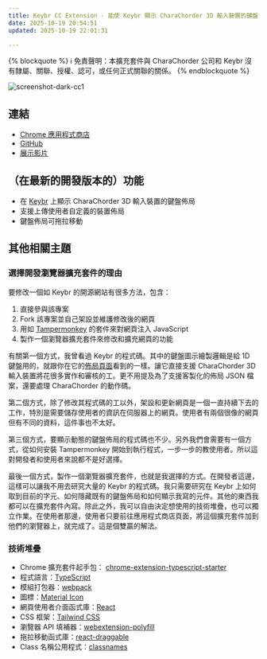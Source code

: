 ```yaml
---
title: Keybr CC Extension - 能使 Keybr 顯示 CharaChorder 3D 輸入裝置的鍵盤佈局的非官方瀏覽器擴充套件
date: 2025-10-19 20:54:51
updated: 2025-10-19 22:01:31

---
```

{% blockquote %}
:information_source: 免責聲明：本擴充套件與 CharaChorder 公司和 Keybr 沒有隸屬、關聯、授權、認可，或任何正式關聯的關係。
{% endblockquote %}

![screenshot-dark-cc1](https://hackmd.io/_uploads/rJgRuNMCeg.png)

## 連結

- [Chrome 應用程式商店](https://chromewebstore.google.com/detail/keybr-cc-extension/fdofhfbipdhkkhhdjlfjnjfnkibpbdpg)
- [GitHub](https://github.com/andy23512/keybr-cc-extension)
- [展示影片](https://youtu.be/IQWf4IuekFQ?si=q_DkxyKOvMsdcqV3)

## （在最新的開發版本的）功能

- 在 [Keybr](https://www.keybr.com/) 上顯示 CharaChorder 3D 輸入裝置的鍵盤佈局
- 支援上傳使用者自定義的裝置佈局
- 鍵盤佈局可拖拉移動

## 其他相關主題

### 選擇開發瀏覽器擴充套件的理由

要修改一個如 Keybr 的開源網站有很多方法，包含：

1. 直接參與該專案
2. Fork 該專案並自己架設並維護修改後的網頁
3. 用如 [Tampermonkey](https://www.tampermonkey.net/) 的套件來對網頁注入 JavaScript
4. 製作一個瀏覽器擴充套件來修改和擴充網頁的功能

有關第一個方式，我曾看過 Keybr 的程式碼。其中的鍵盤圖示繪製邏輯是給 1D 鍵盤用的，就跟你在它的[佈局頁面](https://www.keybr.com/layouts)看到的一樣。讓它直接支援 CharaChorder 3D 輸入裝置將花很多實作和審核的工。更不用提及為了支援客製化的佈局 JSON 檔案，還要處理 CharaChorder 的動作碼。

第二個方式，除了修改其程式碼的工以外，架設和更新網頁是一個一直持續下去的工作，特別是需要儲存使用者的資訊在伺服器上的網頁。使用者有兩個很像的網頁但有不同的資料，這件事也不太好。

第三個方式，要顯示動態的鍵盤佈局的程式碼也不少。另外我們會需要有一個方式，從如何安裝 Tampermonkey 開始到執行程式，一步一步的教使用者。所以這對開發者和使用者來說都不是好選擇。

最後一個方式，製作一個瀏覽器擴充套件，也就是我選擇的方式。在開發者這邊，這樣可以讓我不用去研究大量的 Keybr 的程式碼。我只需要研究在 Keybr 上如何取到目前的字元、如何隱藏既有的鍵盤佈局和如何顯示我寫的元件。其他的東西我都可以在擴充套件內寫。除此之外，我可以自由決定想使用的技術堆疊，也可以獨立作業。在使用者那邊，使用者只要前往應用程式商店頁面，將這個擴充套件加到他們的瀏覽器上，就完成了。這是個雙贏的解法。

### 技術堆疊

- Chrome 擴充套件起手包： [chrome-extension-typescript-starter](https://github.com/chibat/chrome-extension-typescript-starter)
- 程式語言：[TypeScript](https://www.typescriptlang.org/)
- 模組打包器：[webpack](https://webpack.js.org/)
- 圖標：[Material Icon](https://fonts.google.com/icons)
- 網頁使用者介面函式庫：[React](https://react.dev/)
- CSS 框架：[Tailwind CSS](https://tailwindcss.com/)
- 瀏覽器 API 填補器：[webextension-polyfill](https://github.com/mozilla/webextension-polyfill)
- 拖拉移動函式庫：[react-draggable](https://github.com/react-grid-layout/react-draggable)
- Class 名稱公用程式：[classnames](https://www.npmjs.com/package/classnames)
